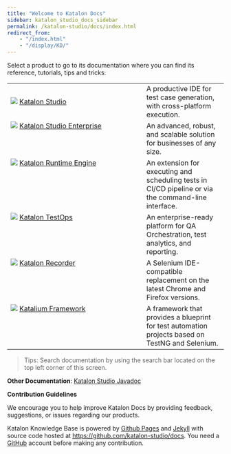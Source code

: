 ```yaml
---
title: "Welcome to Katalon Docs"
sidebar: katalon_studio_docs_sidebar
permalink: /katalon-studio/docs/index.html
redirect_from:
    - "/index.html"
    - "/display/KD/"
---
```

Select a product to go to its documentation where you can find its reference, tutorials, tips and tricks:

<table>
    <tr>
        <td style="width:300px"><a href="https://docs.katalon.com/katalon-studio/docs/overview.html"><img src="https://github.com/katalon-studio/docs-images/raw/master/katalon-products/Katalon-Studio-32x24px%402x.png"></a>
            <a href="https://docs.katalon.com/katalon-studio/docs/overview.html">Katalon Studio</a>
        <td>A productive IDE for test case generation, with cross-platform execution.
        </td>
    </tr>
    <tr>
        <td style="width:300px;display:block"><a href="https://docs.katalon.com/katalon-studio/docs/overview.html"><img src="https://github.com/katalon-studio/docs-images/raw/master/katalon-products/KSE.png"></a>
            <a href="https://docs.katalon.com/katalon-studio/docs/overview.html">Katalon Studio Enterprise</a>
        <td>An advanced, robust, and scalable solution for businesses of any size.
        </td>
    </tr>
    <tr>
        <td style="width:300px;display:block"><a href="https://docs.katalon.com/katalon-studio/docs/intro-RE.html"><img src="https://github.com/katalon-studio/docs-images/raw/master/katalon-products/KRE.png"></a>
            <a href="https://docs.katalon.com/katalon-studio/docs/intro-RE.html">Katalon Runtime Engine</a>
        <td>An extension for executing and scheduling tests in CI/CD pipeline or via the command-line interface.
        </td>
    </tr>
    <tr>
        <td style="width:300px;display:block"><a href="https://docs.katalon.com/katalon-analytics/docs/overview.html"><img src="https://github.com/katalon-studio/docs-images/raw/master/katalon-products/Katalon-TestOps-32x24px%402x.png"></a>
            <a href="https://docs.katalon.com/katalon-analytics/docs/overview.html">Katalon TestOps</a>
        <td>An enterprise-ready platform for QA Orchestration, test analytics, and reporting.
        </td>
    </tr>
    <tr>
        <td style="width:300px;display:block"><a href="https://docs.katalon.com/katalon-recorder/docs/overview.html"><img src="https://github.com/katalon-studio/docs-images/raw/master/katalon-products/Katalon-Recorder-32x24px%402x.png"></a>
            <a href="https://docs.katalon.com/katalon-recorder/docs/overview.html">Katalon Recorder</a>
        <td> A Selenium IDE-compatible replacement on the latest Chrome and Firefox versions.
        </td>
    </tr>
    <tr>
        <td style="width:300px;display:block"><a href="https://docs.katalon.com/katalium-framework/docs/katalium-framework-overview.html"><img src="https://github.com/katalon-studio/docs-images/raw/master/katalon-products/Katalium-32x24px%402x.png"></a>
            <a href="https://docs.katalon.com/katalium-framework/docs/katalium-framework-overview.html">Katalium Framework</a>
        <td>A framework that provides a blueprint for test automation projects based on TestNG and Selenium.
        </td>
    </tr>
</table>

> Tips: Search documentation by using the search bar located on the top left corner of this screen.

**Other Documentation**: [Katalon Studio Javadoc](https://docs.katalon.com/javadoc/index.html)

**Contribution Guidelines**

We encourage you to help improve Katalon Docs by providing feedback, suggestions, or issues regarding our products.

Katalon Knowledge Base is powered by [Github Pages](https://pages.github.com) and [Jekyll](https://jekyllrb.com/docs/) with source code hosted at https://github.com/katalon-studio/docs. You need a [GitHub](https://github.com) account before making any contribution.


